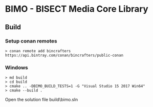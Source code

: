 # **BIMO** - **BI**SECT **M**edia C**o**re Library

## Build

### Setup conan remotes

```
> conan remote add bincrafters https://api.bintray.com/conan/bincrafters/public-conan
```

### Windows
```
> md build
> cd build
> cmake .. -DBIMO_BUILD_TESTS=1 -G "Visual Studio 15 2017 Win64"
> cmake --build .
```

Open the solution file build\bimo.sln
